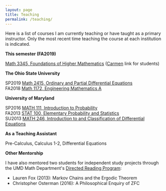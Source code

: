 ```yaml
---
layout: page
title: Teaching
permalink: /teaching/
---
```

Here is a list of courses I am currently teaching or have taught as a
primary instructor. Only the
most recent time teaching the course at each institution is indicated.

**This semester (FA2019)**

[Math 3345, Foundations of Higher Mathematics](https://math.osu.edu/courses/3345)
([Carmen](https://osu.instructure.com/courses/62631) link for students)

**The Ohio State University**

SP2019 [Math 2415, Ordinary and Partial Differential Equations](https://math.osu.edu/courses/2415) <br/>
FA2018 [Math 1172, Engineering Mathematics A](https://math.osu.edu/courses/1172)

**University of Maryland**

SP2016 [MATH 111, Introduction to Probability](https://www-math.umd.edu/offered-courses/356-math-111-introduction-to-probability.html) <br/>
FA2013 [STAT 100, Elementary Probability and Statistics](https://www-math.umd.edu/offered-courses/411-stat-100-elementary-statistics-and-probability.html) <br/>
SU2013 [MATH 246, Introduction to and Classification of Differential Equations](https://www-math.umd.edu/offered-courses/376-math-246-differential-equations-for-engineers.html) <br/>

**As a Teaching Assistant**

Pre-Calculus, Calculus 1-2, Differential Equations

**Other Mentorship**

I have also mentored two students for independent study projects through the
UMD Math Department's
[Directed Reading Program](http://drp.math.umd.edu/):

* Lauren Fox (2013): Markov Chains and the Ergodic Theorem
* Christopher Osterman (2016): A Philosophical Enquiry of ZFC
